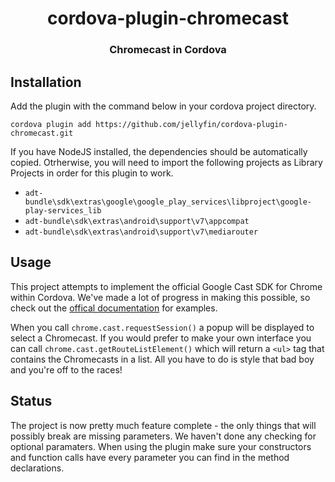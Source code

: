 <h1 align="center">cordova-plugin-chromecast</h1>
<h3 align="center">Chromecast in Cordova</h3>

## Installation
Add the plugin with the command below in your cordova project directory.

```
cordova plugin add https://github.com/jellyfin/cordova-plugin-chromecast.git
```

If you have NodeJS installed, the dependencies should be automatically copied. Otrherwise, you will need to import the following projects as Library Projects in order for this plugin to work.

- `adt-bundle\sdk\extras\google\google_play_services\libproject\google-play-services_lib`
- `adt-bundle\sdk\extras\android\support\v7\appcompat`
- `adt-bundle\sdk\extras\android\support\v7\mediarouter`

## Usage

This project attempts to implement the official Google Cast SDK for Chrome within Cordova. We've made a lot of progress in making this possible, so check out the [offical documentation](https://developers.google.com/cast/docs/chrome_sender) for examples.

When you call `chrome.cast.requestSession()` a popup will be displayed to select a Chromecast. If you would prefer to make your own interface you can call `chrome.cast.getRouteListElement()` which will return a `<ul>` tag that contains the Chromecasts in a list. All you have to do is style that bad boy and you're off to the races!

## Status

The project is now pretty much feature complete - the only things that will possibly break are missing parameters. We haven't done any checking for optional paramaters. When using the plugin make sure your constructors and function calls have every parameter you can find in the method declarations.
